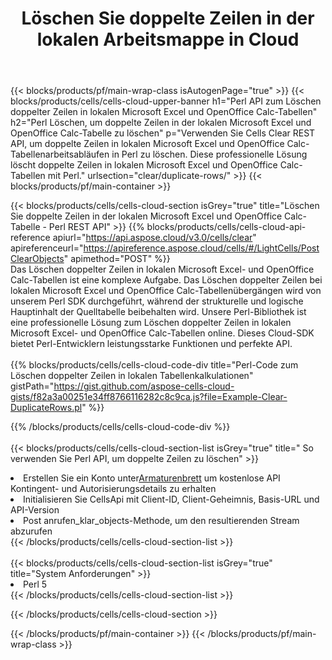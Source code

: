 ﻿---
title:  Löschen Sie doppelte Zeilen in der lokalen Arbeitsmappe in Cloud
description: Cloud-APIs und SDKs zum Löschen doppelter Zeilen unter Microsoft Excel und OpenOffice Calc. Löschen Sie doppelte Zeilen in lokalen Tabellenkalkulationen durch die Cells Cloud API. SDK-Unterstützungsarten von Entwicklungssprachen. Dazu gehören Android, C#, Go, Java, NodeJS, Perl, PHP, Python, Ruby und Swift.
url: /de/perl/clear/duplicate-rows/
---
{{< blocks/products/pf/main-wrap-class isAutogenPage="true" >}}
{{< blocks/products/cells/cells-cloud-upper-banner h1="Perl API zum Löschen doppelter Zeilen in lokalen Microsoft Excel und OpenOffice Calc-Tabellen" h2="Perl Löschen, um doppelte Zeilen in der lokalen Microsoft Excel und OpenOffice Calc-Tabelle zu löschen" p="Verwenden Sie Cells Clear REST API, um doppelte Zeilen in lokalen Microsoft Excel und OpenOffice Calc-Tabellenarbeitsabläufen in Perl zu löschen. Diese professionelle Lösung löscht doppelte Zeilen in lokalen Microsoft Excel und OpenOffice Calc-Tabellen mit Perl." urlsection="clear/duplicate-rows/" >}}
{{< blocks/products/pf/main-container >}}

{{< blocks/products/cells/cells-cloud-section isGrey="true" title="Löschen Sie doppelte Zeilen in der lokalen Microsoft Excel und OpenOffice Calc-Tabelle - Perl REST API" >}}
{{% blocks/products/cells/cells-cloud-api-reference apiurl="https://api.aspose.cloud/v3.0/cells/clear" apireferenceurl="https://apireference.aspose.cloud/cells/#/LightCells/PostClearObjects" apimethod="POST" %}}
<br/>
Das Löschen doppelter Zeilen in lokalen Microsoft Excel- und OpenOffice Calc-Tabellen ist eine komplexe Aufgabe. Das Löschen doppelter Zeilen bei lokalen Microsoft Excel und OpenOffice Calc-Tabellenübergängen wird von unserem Perl SDK durchgeführt, während der strukturelle und logische Hauptinhalt der Quelltabelle beibehalten wird. Unsere Perl-Bibliothek ist eine professionelle Lösung zum Löschen doppelter Zeilen in lokalen Microsoft Excel- und OpenOffice Calc-Tabellen online. Dieses Cloud-SDK bietet Perl-Entwicklern leistungsstarke Funktionen und perfekte API.
<br/>
<br/>
{{% blocks/products/cells/cells-cloud-code-div title="Perl-Code zum Löschen doppelter Zeilen in lokalen Tabellenkalkulationen" gistPath="https://gist.github.com/aspose-cells-cloud-gists/f82a3a00251e34ff8766116282c8c9ca.js?file=Example-Clear-DuplicateRows.pl" %}}
  
{{% /blocks/products/cells/cells-cloud-code-div %}}
<br/>
<br/>
{{< blocks/products/cells/cells-cloud-section-list isGrey="true" title=" So verwenden Sie Perl API, um doppelte Zeilen zu löschen" >}}
<li> Erstellen Sie ein Konto unter<a href="https://dashboard.aspose.cloud/">Armaturenbrett</a> um kostenlose API Kontingent- und Autorisierungsdetails zu erhalten</li>
<li>Initialisieren Sie CellsApi mit Client-ID, Client-Geheimnis, Basis-URL und API-Version</li>
<li>Post anrufen_klar_objects-Methode, um den resultierenden Stream abzurufen</li>
{{< /blocks/products/cells/cells-cloud-section-list >}}
<br/>
<br/>
{{< blocks/products/cells/cells-cloud-section-list isGrey="true" title="System Anforderungen" >}}
<li>Perl 5</li>
{{< /blocks/products/cells/cells-cloud-section-list >}}

{{< /blocks/products/cells/cells-cloud-section >}}

{{< /blocks/products/pf/main-container >}}
{{< /blocks/products/pf/main-wrap-class >}}
